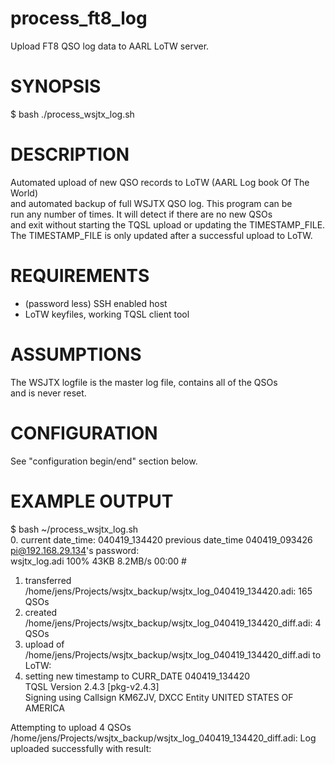 # process_ft8_log

Upload FT8 QSO log data to AARL LoTW server.
                                                                                                                                                                                                                                                            
# SYNOPSIS                                                                                                                                   

$ bash ./process_wsjtx_log.sh                                                                                                                
                                                                                                                                           
# DESCRIPTION                                                                                                                                
Automated upload of new QSO records to LoTW (AARL Log book Of The World)                                                                   
and automated backup of full WSJTX QSO log. This program can be                                                                            
run any number of times. It will detect if there are no new QSOs                                                                           
and exit without starting the TQSL upload or updating the TIMESTAMP_FILE.                                                                  
The TIMESTAMP_FILE is only updated after a successful upload to LoTW.                                                                      
                                                                                                                                           
# REQUIREMENTS                                                                                                                               
- (password less) SSH enabled host                                                                                                         
- LoTW keyfiles, working TQSL client tool                                                                                                  
                                                                                                                                           
# ASSUMPTIONS                                                                                                                                
The WSJTX logfile is the master log file, contains all of the QSOs                                                                         
and is never reset.                                                                                                                        
                                                                                                                                            
# CONFIGURATION                                                                                                                              
See "configuration begin/end" section below.                                                                                               
                                                                                                                                           
# EXAMPLE OUTPUT                                                                                                                             
$ bash ~/process_wsjtx_log.sh                                                                                                              
0. current date_time: 040419_134420 previous date_time 040419_093426                                                                       
pi@192.168.29.134's password:                                                                                                              
wsjtx_log.adi                                                                             100%   43KB   8.2MB/s   00:00  #                 
1. transferred /home/jens/Projects/wsjtx_backup/wsjtx_log_040419_134420.adi: 165 QSOs                                                      
2. created /home/jens/Projects/wsjtx_backup/wsjtx_log_040419_134420_diff.adi: 4 QSOs                                                       
3. upload of /home/jens/Projects/wsjtx_backup/wsjtx_log_040419_134420_diff.adi to LoTW:                                                    
4. setting new timestamp to CURR_DATE 040419_134420                                                                                        
TQSL Version 2.4.3 [pkg-v2.4.3]                                                                                                            
Signing using Callsign KM6ZJV, DXCC Entity UNITED STATES OF AMERICA                                                                        
                                                                                                                                            
Attempting to upload 4 QSOs                                                                                                                
/home/jens/Projects/wsjtx_backup/wsjtx_log_040419_134420_diff.adi: Log uploaded successfully with result:                                  
                                                                              
